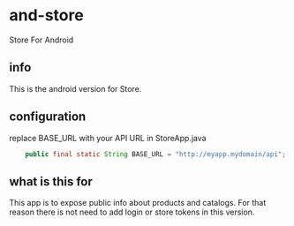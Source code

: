 # and-store
Store For Android

## info
This is the android version for Store.

## configuration
replace BASE_URL with your API URL in StoreApp.java
````java
    public final static String BASE_URL = "http://myapp.mydomain/api";
````
## what is this for
This app is to expose public info about products and catalogs. For that reason there is not need to add login or store tokens in this version.
